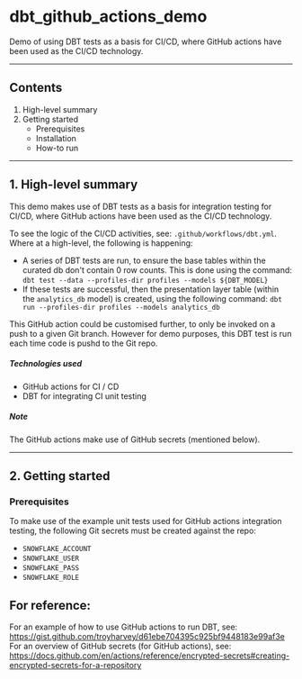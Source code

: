 # dbt_github_actions_demo

Demo of using DBT tests as a basis for CI/CD, where GitHub actions have been used as the CI/CD technology.

---

## Contents

1. High-level summary
2. Getting started
    * Prerequisites
    * Installation
    * How-to run

---

## 1. High-level summary

This demo makes use of DBT tests as a basis for integration testing for CI/CD, where GitHub actions have been used as the CI/CD technology.

To see the logic of the CI/CD activities, see: `.github/workflows/dbt.yml`. Where at a high-level, the following is happening:

* A series of DBT tests are run, to ensure the base tables within the curated db don't contain 0 row counts. This is done using the command:
`dbt test --data --profiles-dir profiles --models ${DBT_MODEL}`
* If these tests are successful, then the presentation layer table (within the `analytics_db` model) is created, using the following command:
`dbt run --profiles-dir profiles --models analytics_db`

This GitHub action could be customised further, to only be invoked on a push to a given Git branch. However for demo purposes, this DBT test is run each time code is pushd to the Git repo.


##### Technologies used
* GitHub actions for CI / CD
* DBT for integrating CI unit testing

##### Note

The GitHub actions make use of GitHub secrets (mentioned below).

---

## 2. Getting started

### Prerequisites

To make use of the example unit tests used for GitHub actions integration testing, the following Git secrets must be created against the repo:

* `SNOWFLAKE_ACCOUNT`
* `SNOWFLAKE_USER`
* `SNOWFLAKE_PASS`
* `SNOWFLAKE_ROLE`

## For reference:

For an example of how to use GitHub actions to run DBT, see: https://gist.github.com/troyharvey/d61ebe704395c925bf9448183e99af3e
For an overview of GitHub secrets (for GitHub actions), see: https://docs.github.com/en/actions/reference/encrypted-secrets#creating-encrypted-secrets-for-a-repository
